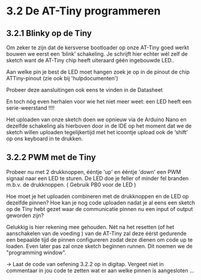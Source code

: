 # 3.2 De AT-Tiny programmeren


## 3.2.1 Blinky op de Tiny


Om zeker te zijn dat de kersverse bootloader op onze AT-Tiny goed werkt  bouwen we eerst een ‘blink’ schakeling.
Je schrijft hier echter wél zelf de sketch want de AT-Tiny chip heeft uiteraard géén ingebouwde LED.. 

Aan welke pin je best de LED moet hangen zoek je op in de pinout de chip ATTiny-pinout    (zie ook bij 'hulpdocumenten')

Probeer deze aansluitingen ook eens te vinden in de  Datasheet

En toch nóg even herhalen voor wie het niet meer weet: een LED heeft een  serie-weerstand  !!!!

Het uploaden van onze sketch doen we opnieuw via de Arduino Nano en dezelfde schakeling als hierboven
door in de IDE op het moment dat we de sketch willen uploaden  tegelijkertijd met het icoontje upload ook de ‘shift’ op ons keyboard in te drukken.


## 3.2.2 PWM met de Tiny


Probeer nu met 2 drukknoppen, ééntje 'up' en ééntje 'down' een PWM signaal naar een LED te sturen. De LED doe je feller of minder fel branden m.b.v. de drukknoppen. ( Gebruik PB0 voor de LED )

Hoe moet je het uploaden combineren met de drukknoppen en de LED op dezelfde pinnen?
Hoe kan je nog code uploaden nadat je al eens een sketch op de Tiny hebt gezet waar de communicatie pinnen nu een input of output geworden zijn?

Gelukkig is hier rekening mee gehouden.
Nét na het resetten (of het aanschakelen van de voeding ) van de AT-Tiny zal deze éérst gedurende een bepaalde tijd de pinnen configureren zodat deze dienen om code up te loaden.
Even later pas zal onze sketch beginnen runnen. Dit noemen we de "programming window".




-> Laat de code van oefening 3.2.2 op in digitap.
     Vergeet niet in commentaar in jou code te zetten wat er aan welke pinnen is aangesloten ...
